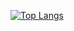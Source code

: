 
[//]: # "[![Anurag's GitHub stats](https://github-readme-stats.vercel.app/api?username=roy-g-biv&theme=tokyonight&bg_color=1A1B27&text_color=70A5FD&title_color=781FB4&icon_color=781FB4&border_color=DB0CDD&count_private=true&hide=stars&show_icons=true)](https://github.com/anuraghazra/github-readme-stats)"

[//]: # "[![GitHub Streak](https://github-readme-streak-stats.herokuapp.com?user=roy-g-biv&theme=tokyonight&date_format=M%20j%5B%2C%20Y%5D&ring=781FB4&stroke=DB0CDD&currStreakNum=3ADD36&currStreakLabel=70A5FD&sideNums=3ADD36&sideLabels=70A5FD&dates=8923CE&border=DB0CDD)](https://git.io/streak-stats)"

[![Top Langs](https://github-readme-stats.vercel.app/api/top-langs/?username=roy-g-biv&card_width=445&layout=compact&custom_title=Currently working on a small JavaScript retro game collection&bg_color=1A1B27&text_color=70A5FD&title_color=781FB4&icon_color=781FB4&border_color=DB0CDD)](https://github.com/anuraghazra/github-readme-stats)
